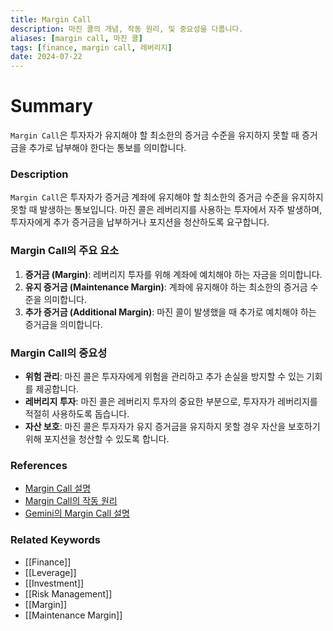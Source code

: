 ```yaml
---
title: Margin Call
description: 마진 콜의 개념, 작동 원리, 및 중요성을 다룹니다.
aliases: [margin call, 마진 콜]
tags: [finance, margin call, 레버리지]
date: 2024-07-22
---
```


# Summary

`Margin Call`은 투자자가 유지해야 할 최소한의 증거금 수준을 유지하지 못할 때 증거금을 추가로 납부해야 한다는 통보를 의미합니다.

### Description

`Margin Call`은 투자자가 증거금 계좌에 유지해야 할 최소한의 증거금 수준을 유지하지 못할 때 발생하는 통보입니다. 마진 콜은 레버리지를 사용하는 투자에서 자주 발생하며, 투자자에게 추가 증거금을 납부하거나 포지션을 청산하도록 요구합니다.

### Margin Call의 주요 요소

1. **증거금 (Margin)**: 레버리지 투자를 위해 계좌에 예치해야 하는 자금을 의미합니다.
2. **유지 증거금 (Maintenance Margin)**: 계좌에 유지해야 하는 최소한의 증거금 수준을 의미합니다.
3. **추가 증거금 (Additional Margin)**: 마진 콜이 발생했을 때 추가로 예치해야 하는 증거금을 의미합니다.

### Margin Call의 중요성

- **위험 관리**: 마진 콜은 투자자에게 위험을 관리하고 추가 손실을 방지할 수 있는 기회를 제공합니다.
- **레버리지 투자**: 마진 콜은 레버리지 투자의 중요한 부분으로, 투자자가 레버리지를 적절히 사용하도록 돕습니다.
- **자산 보호**: 마진 콜은 투자자가 유지 증거금을 유지하지 못할 경우 자산을 보호하기 위해 포지션을 청산할 수 있도록 합니다.

### References

- [Margin Call 설명](<https://en.wikipedia.org/wiki/Margin_(finance)>)
- [Margin Call의 작동 원리](https://www.investopedia.com/terms/m/margincall.asp)
- [Gemini의 Margin Call 설명](https://www.gemini.com/cryptopedia/search?query=margin-call)

### Related Keywords

- [[Finance]]
- [[Leverage]]
- [[Investment]]
- [[Risk Management]]
- [[Margin]]
- [[Maintenance Margin]]
